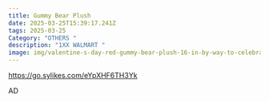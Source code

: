 ```yaml
---
title: Gummy Bear Plush
date: 2025-03-25T15:39:17.241Z
tags: 2025-03-25
Category: "OTHERS "
description: "1XX WALMART "
image: img/valentine-s-day-red-gummy-bear-plush-16-in-by-way-to-celebrate_3f5bdf5a-14b2-4537-8674-21bc6190a461.427bd6b534ad01fdbadd0a209db09877.webp
---
```

<!--StartFragment-->

https://go.sylikes.com/eYpXHF6TH3Yk

<!--EndFragment--> AD